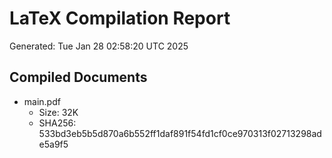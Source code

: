 # LaTeX Compilation Report
Generated: Tue Jan 28 02:58:20 UTC 2025
## Compiled Documents
- main.pdf
  - Size: 32K
  - SHA256: 533bd3eb5b5d870a6b552ff1daf891f54fd1cf0ce970313f02713298ade5a9f5
